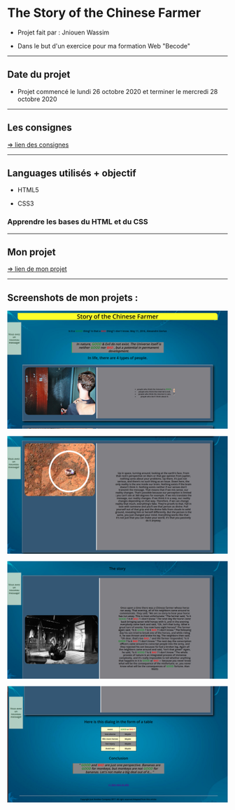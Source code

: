 # The Story of the Chinese Farmer

* Projet fait par : Jniouen Wassim

* Dans le but d'un exercice pour ma formation   Web "Becode"

---------------------------------------------

## Date du projet 

* Projet commencé le lundi 26 octobre 2020 et   terminer le mercredi 28 octobre 2020

---------------------------------------------

## Les consignes

[ => lien des consignes](https://github.com/becodeorg/bxl-hopper-1-25/tree/master/The%20Field/3.HTML%2BCSS/0.progressive_enhancement)

---------------------------------------------

## Languages utilisés + objectif


* HTML5

* CSS3

### Apprendre les bases du HTML et du CSS

---------------------------------------------

## Mon projet

[ => lien de mon projet ](https://jniouen-wassim.github.io/progressive-enhancement/)

---------------------------------------------

## Screenshots de mon projets :

![ Screenshots 1 ](screen1.png)


![ Screenshots 2 ](screen2.png)


![ Screenshots 3 ](screen3.png)


![ Screenshots 4 ](screen4.png)